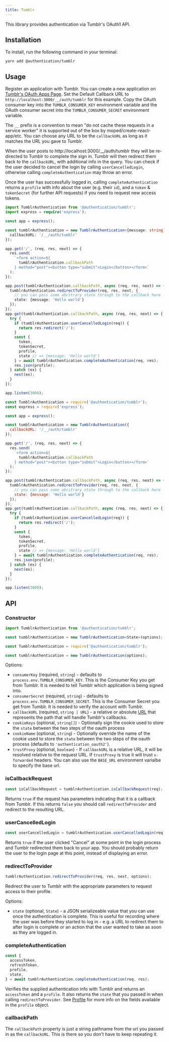 ```yaml
---
title: Tumblr
---
```


This library provides authentication via Tumblr's OAuth1 API.

## Installation

To install, run the following command in your terminal:

```
yarn add @authentication/tumblr
```

## Usage

Register an application with Tumblr. You can create a new application on [Tumblr's OAuth Apps Page](https://www.tumblr.com/oauth/apps). Set the Default Callback URL to `http://localhost:3000/__/auth/tumblr` for this example. Copy the OAuth consumer key into the `TUMBLR_CONSUMER_KEY` environment variable and the OAuth consumer secret into the `TUMBLR_CONSUMER_SECRET` environment variable.

The `__` prefix is a convention to mean "do not cache these requests in a
service worker" it is supported out of the box by moped/create-react-app/etc.
You can choose any URL to be the `callbackURL` as long as it matches the URL you
gave to Tumblr.

When the user posts to http://localhost:3000/__/auth/tumblr they will be
re-directed to Tumblr to complete the sign in. Tumblr will then redirect them
back to the `callbackURL`, with additional info in the query. You can check if
the user decided to cancel the login by calling `userCancelledLogin`, otherwise
calling `completeAuthentication` may throw an error.

Once the user has successfully logged in, calling `completeAuthentication`
returns a `profile` with info about the user (e.g. their `id`), and a
`token` & `tokenSecret` (for further API requests) if you need to
request new access tokens.

```typescript
import TumblrAuthentication from '@authentication/tumblr';
import express = require('express');

const app = express();

const tumblrAuthentication = new TumblrAuthentication<{message: string}>({
  callbackURL: '/__/auth/tumblr'
});

app.get('/', (req, res, next) => {
  res.send(
    `<form action=${
      tumblrAuthentication.callbackPath
    } method="post"><button type="submit">Login</button></form>`
  );
});

app.post(tumblrAuthentication.callbackPath, async (req, res, next) => {
  tumblrAuthentication.redirectToProvider(req, res, next, {
    // you can pass some abritrary state through to the callback here
    state: {message: 'Hello world'}
  });
});
app.get(tumblrAuthentication.callbackPath, async (req, res, next) => {
  try {
    if (tumblrAuthentication.userCancelledLogin(req)) {
      return res.redirect('/');
    }
    const {
      token,
      tokenSecret,
      profile,
      state // => {message: 'Hello world'}
    } = await tumblrAuthentication.completeAuthentication(req, res);
    res.json(profile);
  } catch (ex) {
    next(ex);
  }
});

app.listen(3000);
```

```javascript
const TumblrAuthentication = require('@authentication/tumblr');
const express = require('express');

const app = express();

const tumblrAuthentication = new TumblrAuthentication({
  callbackURL: '/__/auth/tumblr'
});

app.get('/', (req, res, next) => {
  res.send(
    `<form action=${
      tumblrAuthentication.callbackPath
    } method="post"><button type="submit">Login</button></form>`
  );
});

app.post(tumblrAuthentication.callbackPath, async (req, res, next) => {
  tumblrAuthentication.redirectToProvider(req, res, next, {
    // you can pass some abritrary state through to the callback here
    state: {message: 'Hello world'}
  });
});
app.get(tumblrAuthentication.callbackPath, async (req, res, next) => {
  try {
    if (tumblrAuthentication.userCancelledLogin(req)) {
      return res.redirect('/');
    }
    const {
      token,
      tokenSecret,
      profile,
      state // => {message: 'Hello world'}
    } = await tumblrAuthentication.completeAuthentication(req, res);
    res.json(profile);
  } catch (ex) {
    next(ex);
  }
});

app.listen(3000);
```

## API

### Constructor

```typescript
import TumblrAuthentication from '@authentication/tumblr';

const tumblrAuthentication = new TumblrAuthentication<State>(options);
```

```javascript
const TumblrAuthentication = require('@authentication/tumblr');

const tumblrAuthentication = new TumblrAuthentication(options);
```

Options:

* `consumerKey` (required, `string`) - defaults to `process.env.TUMBLR_CONSUMER_KEY`. This is the Consumer Key you get from Tumblr. It is needed to tell Tumblr which application is being signed into.
* `consumerSecret` (required, `string`) - defaults to `process.env.TUMBLR_CONSUMER_SECRET`. This is the Consumer Secret you get from Tumblr. It is needed to verify the account with Tumblr.
* `callbackURL` (required, `string | URL`) - a relative or absolute [URL](https://nodejs.org/api/url.html#url_class_url) that represents the path that will handle Tumblr's callbacks.
* `cookieKeys` (optional, `string[]`) - Optionally sign the cookie used to store the `state` between the two steps of the oauth process
* `cookieName` (optional, `string`) - Optionally override the name of the cookie used to store the `state` between the two steps of the oauth process (defaults to `'authentication_oauth2'`).
* `trustProxy` (optional, `boolean`) - If `callbackURL` is a relative URL, it will be resolved relative to the request URL. If `trustProxy` is true it will trust `x-forwarded` headers. You can also use the `BASE_URL` environment varialbe to specify the base url.

### isCallbackRequest

```js
const isCallbackRequest = tumblrAuthentication.isCallbackRequest(req);
```

Returns `true` if the request has parameters indicating that it is a callback
from Tumblr. If this returns `false` you should call `redirectToProvider` and
redirect to the resulting URL.

### userCancelledLogin

```js
const userCancelledLogin = tumblrAuthentication.userCancelledLogin(req);
```

Returns `true` if the user clicked "Cancel" at some point in the login process
and Tumblr redirected them back to your app. You should probably return the user
to the login page at this point, instead of displaying an error.

### redirectToProvider

```js
tumblrAuthentication.redirectToProvider(req, res, next, options);
```

Redirect the user to Tumblr with the appropriate parameters to request access to their profile.

Options:

* `state` (optional, `State`) - a JSON serializeable value that you can use once the authentication is complete. This is useful for recording where the user was before they started to log in - e.g. a URL to redirect them to after login is complete or an action that the user wanted to take as soon as they are logged in.

### completeAuthentication

```js
const {
  accessToken,
  refreshToken,
  profile,
  state,
} = await tumblrAuthentication.completeAuthentication(req, res);
```

Verifies the supplied authentication info with Tumblr and returns an
`accessToken` and a `profile`. It also returns the `state` that you passed in
when calling `redirectToProvider`. See [Profile](./profile.md) for more info on the fields available in the `profile` object.

### callbackPath

The `callbackPath` property is just a string pathname from the url you passed in as the `callbackURL`. This is there so you don't have to keep repeating it.
